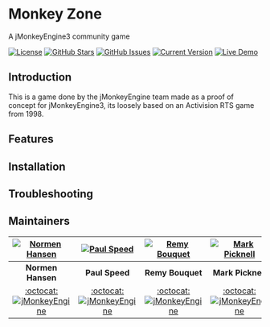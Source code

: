 # Monkey Zone
A jMonkeyEngine3 community game

[![License](https://img.shields.io/badge/License-BSD%203--Clause-blue.svg)](https://opensource.org/licenses/BSD-3-Clause) [![GitHub Stars](https://img.shields.io/github/stars/SkidRunner/MonkeyZone.svg)](https://github.com/SkidRunner/MonkeyZone/stargazers)
[![GitHub Issues](https://img.shields.io/github/issues/SkidRunner/MonkeyZone.svg)](https://github.com/SkidRunner/MonkeyZone/issues) [![Current Version](https://img.shields.io/badge/version-1.0.0-green.svg)](https://github.com/SkidRunner/MonkeyZone) [![Live Demo](https://img.shields.io/badge/demo-online-red.svg)]()

## Introduction

This is a game done by the jMonkeyEngine team made as a proof of concept for jMonkeyEngine3, its loosely based on an Activision RTS game from 1998.

## Features

## Installation

## Troubleshooting

## Maintainers

| [![Normen Hansen](https://jme-hub-cdn-jmonkeyengineor.netdna-ssl.com/user_avatar/hub.jmonkeyengine.org/normen/120/337_1.png)](https://hub.jmonkeyengine.org/users/normen) | [![Paul Speed](https://jme-hub-cdn-jmonkeyengineor.netdna-ssl.com/user_avatar/hub.jmonkeyengine.org/pspeed/120/516_1.png)](https://hub.jmonkeyengine.org/users/pspeed) | [![Remy Bouquet](https://jme-hub-cdn-jmonkeyengineor.netdna-ssl.com/user_avatar/hub.jmonkeyengine.org/nehon/120/393_1.png)](https://hub.jmonkeyengine.org/users/nehon) | [![Mark Picknell](https://jme-hub-cdn-jmonkeyengineor.netdna-ssl.com/user_avatar/hub.jmonkeyengine.org/skidrunner/120/1937_1.png)](https://hub.jmonkeyengine.org/users/skidrunner) |
|:---:|:---:|:---:|:---:|
| **Normen Hansen** | **Paul Speed** | **Remy Bouquet** | **Mark Picknell** |
| [:octocat:](https://github.com/normen) [![jMonkeyEngine](https://avatars0.githubusercontent.com/u/1562906?v=3&s=20)](https://hub.jmonkeyengine.org/users/normen) | [:octocat:](https://github.com/pspeed42) [![jMonkeyEngine](https://avatars0.githubusercontent.com/u/1562906?v=3&s=20)](https://hub.jmonkeyengine.org/users/pspeed) | [:octocat:](https://github.com/nehon) [![jMonkeyEngine](https://avatars0.githubusercontent.com/u/1562906?v=3&s=20)](https://hub.jmonkeyengine.org/users/nehon) | [:octocat:](https://github.com/skidrunner) [![jMonkeyEngine](https://avatars0.githubusercontent.com/u/1562906?v=3&s=20)](https://hub.jmonkeyengine.org/users/skidrunner) |
